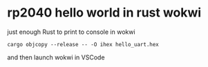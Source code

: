 # rp2040 hello world in rust wokwi

just enough Rust to print to console in wokwi

```system
cargo objcopy --release -- -O ihex hello_uart.hex
```

and then launch wokwi in VSCode